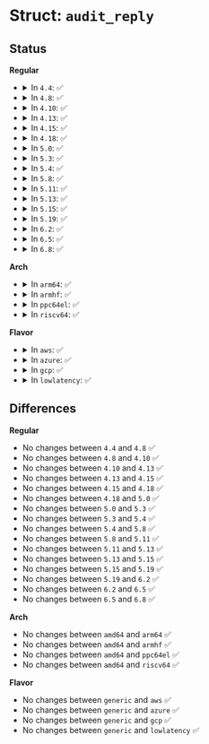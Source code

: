 # Struct: <code>audit_reply</code>

## Status
<b>Regular</b>
<ul>
<li>
<details>
<summary>In <code>4.4</code>: ✅</summary>

```c
struct audit_reply {
    __u32 portid;
    struct net *net;
    struct sk_buff *skb;
};
```
</details>
</li>
<li>
<details>
<summary>In <code>4.8</code>: ✅</summary>

```c
struct audit_reply {
    __u32 portid;
    struct net *net;
    struct sk_buff *skb;
};
```
</details>
</li>
<li>
<details>
<summary>In <code>4.10</code>: ✅</summary>

```c
struct audit_reply {
    __u32 portid;
    struct net *net;
    struct sk_buff *skb;
};
```
</details>
</li>
<li>
<details>
<summary>In <code>4.13</code>: ✅</summary>

```c
struct audit_reply {
    __u32 portid;
    struct net *net;
    struct sk_buff *skb;
};
```
</details>
</li>
<li>
<details>
<summary>In <code>4.15</code>: ✅</summary>

```c
struct audit_reply {
    __u32 portid;
    struct net *net;
    struct sk_buff *skb;
};
```
</details>
</li>
<li>
<details>
<summary>In <code>4.18</code>: ✅</summary>

```c
struct audit_reply {
    __u32 portid;
    struct net *net;
    struct sk_buff *skb;
};
```
</details>
</li>
<li>
<details>
<summary>In <code>5.0</code>: ✅</summary>

```c
struct audit_reply {
    __u32 portid;
    struct net *net;
    struct sk_buff *skb;
};
```
</details>
</li>
<li>
<details>
<summary>In <code>5.3</code>: ✅</summary>

```c
struct audit_reply {
    __u32 portid;
    struct net *net;
    struct sk_buff *skb;
};
```
</details>
</li>
<li>
<details>
<summary>In <code>5.4</code>: ✅</summary>

```c
struct audit_reply {
    __u32 portid;
    struct net *net;
    struct sk_buff *skb;
};
```
</details>
</li>
<li>
<details>
<summary>In <code>5.8</code>: ✅</summary>

```c
struct audit_reply {
    __u32 portid;
    struct net *net;
    struct sk_buff *skb;
};
```
</details>
</li>
<li>
<details>
<summary>In <code>5.11</code>: ✅</summary>

```c
struct audit_reply {
    __u32 portid;
    struct net *net;
    struct sk_buff *skb;
};
```
</details>
</li>
<li>
<details>
<summary>In <code>5.13</code>: ✅</summary>

```c
struct audit_reply {
    __u32 portid;
    struct net *net;
    struct sk_buff *skb;
};
```
</details>
</li>
<li>
<details>
<summary>In <code>5.15</code>: ✅</summary>

```c
struct audit_reply {
    __u32 portid;
    struct net *net;
    struct sk_buff *skb;
};
```
</details>
</li>
<li>
<details>
<summary>In <code>5.19</code>: ✅</summary>

```c
struct audit_reply {
    __u32 portid;
    struct net *net;
    struct sk_buff *skb;
};
```
</details>
</li>
<li>
<details>
<summary>In <code>6.2</code>: ✅</summary>

```c
struct audit_reply {
    __u32 portid;
    struct net *net;
    struct sk_buff *skb;
};
```
</details>
</li>
<li>
<details>
<summary>In <code>6.5</code>: ✅</summary>

```c
struct audit_reply {
    __u32 portid;
    struct net *net;
    struct sk_buff *skb;
};
```
</details>
</li>
<li>
<details>
<summary>In <code>6.8</code>: ✅</summary>

```c
struct audit_reply {
    __u32 portid;
    struct net *net;
    struct sk_buff *skb;
};
```
</details>
</li>
</ul>
<b>Arch</b>
<ul>
<li>
<details>
<summary>In <code>arm64</code>: ✅</summary>

```c
struct audit_reply {
    __u32 portid;
    struct net *net;
    struct sk_buff *skb;
};
```
</details>
</li>
<li>
<details>
<summary>In <code>armhf</code>: ✅</summary>

```c
struct audit_reply {
    __u32 portid;
    struct net *net;
    struct sk_buff *skb;
};
```
</details>
</li>
<li>
<details>
<summary>In <code>ppc64el</code>: ✅</summary>

```c
struct audit_reply {
    __u32 portid;
    struct net *net;
    struct sk_buff *skb;
};
```
</details>
</li>
<li>
<details>
<summary>In <code>riscv64</code>: ✅</summary>

```c
struct audit_reply {
    __u32 portid;
    struct net *net;
    struct sk_buff *skb;
};
```
</details>
</li>
</ul>
<b>Flavor</b>
<ul>
<li>
<details>
<summary>In <code>aws</code>: ✅</summary>

```c
struct audit_reply {
    __u32 portid;
    struct net *net;
    struct sk_buff *skb;
};
```
</details>
</li>
<li>
<details>
<summary>In <code>azure</code>: ✅</summary>

```c
struct audit_reply {
    __u32 portid;
    struct net *net;
    struct sk_buff *skb;
};
```
</details>
</li>
<li>
<details>
<summary>In <code>gcp</code>: ✅</summary>

```c
struct audit_reply {
    __u32 portid;
    struct net *net;
    struct sk_buff *skb;
};
```
</details>
</li>
<li>
<details>
<summary>In <code>lowlatency</code>: ✅</summary>

```c
struct audit_reply {
    __u32 portid;
    struct net *net;
    struct sk_buff *skb;
};
```
</details>
</li>
</ul>

## Differences
<b>Regular</b>
<ul>
<li>
No changes between <code>4.4</code> and <code>4.8</code> ✅
</li>
<li>
No changes between <code>4.8</code> and <code>4.10</code> ✅
</li>
<li>
No changes between <code>4.10</code> and <code>4.13</code> ✅
</li>
<li>
No changes between <code>4.13</code> and <code>4.15</code> ✅
</li>
<li>
No changes between <code>4.15</code> and <code>4.18</code> ✅
</li>
<li>
No changes between <code>4.18</code> and <code>5.0</code> ✅
</li>
<li>
No changes between <code>5.0</code> and <code>5.3</code> ✅
</li>
<li>
No changes between <code>5.3</code> and <code>5.4</code> ✅
</li>
<li>
No changes between <code>5.4</code> and <code>5.8</code> ✅
</li>
<li>
No changes between <code>5.8</code> and <code>5.11</code> ✅
</li>
<li>
No changes between <code>5.11</code> and <code>5.13</code> ✅
</li>
<li>
No changes between <code>5.13</code> and <code>5.15</code> ✅
</li>
<li>
No changes between <code>5.15</code> and <code>5.19</code> ✅
</li>
<li>
No changes between <code>5.19</code> and <code>6.2</code> ✅
</li>
<li>
No changes between <code>6.2</code> and <code>6.5</code> ✅
</li>
<li>
No changes between <code>6.5</code> and <code>6.8</code> ✅
</li>
</ul>
<b>Arch</b>
<ul>
<li>
No changes between <code>amd64</code> and <code>arm64</code> ✅
</li>
<li>
No changes between <code>amd64</code> and <code>armhf</code> ✅
</li>
<li>
No changes between <code>amd64</code> and <code>ppc64el</code> ✅
</li>
<li>
No changes between <code>amd64</code> and <code>riscv64</code> ✅
</li>
</ul>
<b>Flavor</b>
<ul>
<li>
No changes between <code>generic</code> and <code>aws</code> ✅
</li>
<li>
No changes between <code>generic</code> and <code>azure</code> ✅
</li>
<li>
No changes between <code>generic</code> and <code>gcp</code> ✅
</li>
<li>
No changes between <code>generic</code> and <code>lowlatency</code> ✅
</li>
</ul>
